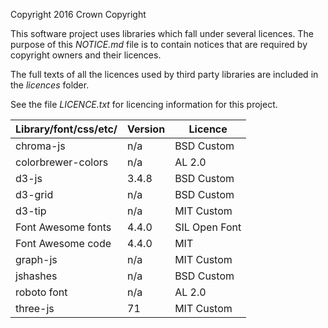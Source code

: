 Copyright 2016 Crown Copyright

This software project uses libraries which fall under several licences. The purpose of this _NOTICE.md_ file is to contain notices that are required by copyright owners and their licences.

The full texts of all the licences used by third party libraries are included in the _licences_ folder.

See the file _LICENCE.txt_ for licencing information for this project.

| Library/font/css/etc/                     | Version          | Licence       |
|-------------------------------------------|------------------|---------------|
| chroma-js                                 | n/a              | BSD Custom    |
| colorbrewer-colors                        | n/a              | AL 2.0        |
| d3-js                                     | 3.4.8            | BSD Custom    |
| d3-grid                                   | n/a              | BSD Custom    |
| d3-tip                                    | n/a              | MIT Custom    |
| Font Awesome fonts                        | 4.4.0            | SIL Open Font |
| Font Awesome code                         | 4.4.0            | MIT           |
| graph-js                                  | n/a              | MIT Custom    |
| jshashes                                  | n/a              | BSD Custom    |
| roboto font                               | n/a              | AL 2.0        |
| three-js                                  | 71               | MIT Custom    |

